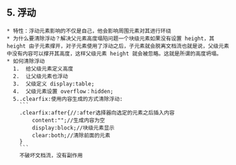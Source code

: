 ## 5. 浮动

    * 特性：浮动元素影响的不仅是自己，他会影响周围元素对其进行环绕
    * 为什么要清除浮动？解决父元素高度塌陷问题一个块级元素如果没有设置 height，其 height 由子元素撑开，对子元素使用了浮动之后，子元素就会脱离文档流也就是说，父级元素中没有内容可以撑开其高度，这样父级元素 height 就会被忽略。这就是所谓的高度坍塌。
    * 如何清除浮动
      1.  给父级元素定义高度
      2.  让父级元素也浮动
      3.  父级定义 display:table;
      4.  父级元素设置 overflow：hidden;
      5..clearfix:使用内容生成的方式清除浮动:
        ```
        .clearfix:after{//:after选择器向选定的元素之后插入内容
            content:"";//生成内容为空
            display:block;//块级元素显示
            clear:both;//清除前面的元素
        }
        ```
        不破坏文档流，没有副作用
